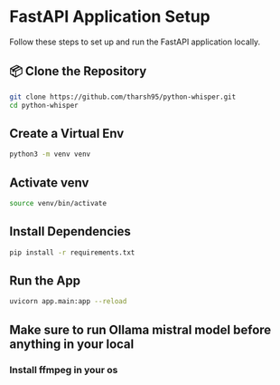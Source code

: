 # FastAPI Application Setup

Follow these steps to set up and run the FastAPI application locally.

## 📦 Clone the Repository

```bash
git clone https://github.com/tharsh95/python-whisper.git
cd python-whisper
```

## Create a Virtual Env
```bash
python3 -m venv venv
```

## Activate venv
```bash
source venv/bin/activate
```

## Install Dependencies
```bash
pip install -r requirements.txt
```

## Run the App
```bash
uvicorn app.main:app --reload
```

## Make sure to run Ollama mistral model before anything in your local
### Install ffmpeg in your os

